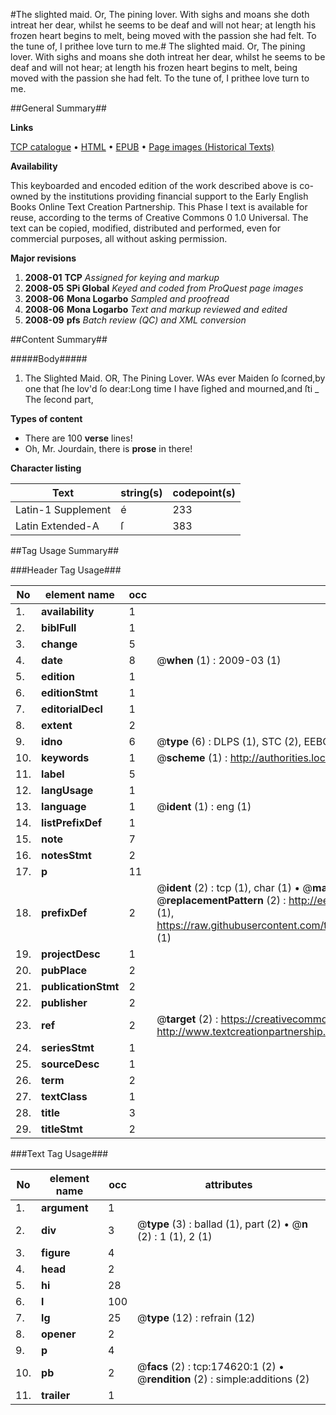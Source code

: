 #The slighted maid. Or, The pining lover. With sighs and moans she doth intreat her dear, whilst he seems to be deaf and will not hear; at length his frozen heart begins to melt, being moved with the passion she had felt. To the tune of, I prithee love turn to me.#
The slighted maid. Or, The pining lover. With sighs and moans she doth intreat her dear, whilst he seems to be deaf and will not hear; at length his frozen heart begins to melt, being moved with the passion she had felt. To the tune of, I prithee love turn to me.

##General Summary##

**Links**

[TCP catalogue](http://www.ota.ox.ac.uk/tcp/)  • 
[HTML](http://tei.it.ox.ac.uk/tcp/Texts-HTML/free/B05/B05886.html)  • 
[EPUB](http://tei.it.ox.ac.uk/tcp/Texts-EPUB/free/B05/B05886.epub) • 
[Page images (Historical Texts)](https://data.historicaltexts.jisc.ac.uk/view?pubId=eebo-47012655e&pageId=eebo-47012655e-174620-1)

**Availability**

This keyboarded and encoded edition of the
	       work described above is co-owned by the institutions
	       providing financial support to the Early English Books
	       Online Text Creation Partnership. This Phase I text is
	       available for reuse, according to the terms of Creative
	       Commons 0 1.0 Universal. The text can be copied,
	       modified, distributed and performed, even for
	       commercial purposes, all without asking permission.

**Major revisions**

1. __2008-01__ __TCP__ *Assigned for keying and markup*
1. __2008-05__ __SPi Global__ *Keyed and coded from ProQuest page images*
1. __2008-06__ __Mona Logarbo__ *Sampled and proofread*
1. __2008-06__ __Mona Logarbo__ *Text and markup reviewed and edited*
1. __2008-09__ __pfs__ *Batch review (QC) and XML conversion*

##Content Summary##

#####Body#####

1. The Slighted Maid. OR, The Pining Lover.
WAs ever Maiden ſo ſcorned,by one that ſhe lov'd ſo dear:Long time I have ſighed and mourned,and ſti
    _ The ſecond part,

**Types of content**

  * There are 100 **verse** lines!
  * Oh, Mr. Jourdain, there is **prose** in there!

**Character listing**


|Text|string(s)|codepoint(s)|
|---|---|---|
|Latin-1 Supplement|é|233|
|Latin Extended-A|ſ|383|

##Tag Usage Summary##

###Header Tag Usage###

|No|element name|occ|attributes|
|---|---|---|---|
|1.|__availability__|1||
|2.|__biblFull__|1||
|3.|__change__|5||
|4.|__date__|8| @__when__ (1) : 2009-03 (1)|
|5.|__edition__|1||
|6.|__editionStmt__|1||
|7.|__editorialDecl__|1||
|8.|__extent__|2||
|9.|__idno__|6| @__type__ (6) : DLPS (1), STC (2), EEBO-CITATION (1), OCLC (1), VID (1)|
|10.|__keywords__|1| @__scheme__ (1) : http://authorities.loc.gov/ (1)|
|11.|__label__|5||
|12.|__langUsage__|1||
|13.|__language__|1| @__ident__ (1) : eng (1)|
|14.|__listPrefixDef__|1||
|15.|__note__|7||
|16.|__notesStmt__|2||
|17.|__p__|11||
|18.|__prefixDef__|2| @__ident__ (2) : tcp (1), char (1)  •  @__matchPattern__ (2) : ([0-9\-]+):([0-9IVX]+) (1), (.+) (1)  •  @__replacementPattern__ (2) : http://eebo.chadwyck.com/downloadtiff?vid=$1&page=$2 (1), https://raw.githubusercontent.com/textcreationpartnership/Texts/master/tcpchars.xml#$1 (1)|
|19.|__projectDesc__|1||
|20.|__pubPlace__|2||
|21.|__publicationStmt__|2||
|22.|__publisher__|2||
|23.|__ref__|2| @__target__ (2) : https://creativecommons.org/publicdomain/zero/1.0/ (1), http://www.textcreationpartnership.org/docs/. (1)|
|24.|__seriesStmt__|1||
|25.|__sourceDesc__|1||
|26.|__term__|2||
|27.|__textClass__|1||
|28.|__title__|3||
|29.|__titleStmt__|2||


###Text Tag Usage###

|No|element name|occ|attributes|
|---|---|---|---|
|1.|__argument__|1||
|2.|__div__|3| @__type__ (3) : ballad (1), part (2)  •  @__n__ (2) : 1 (1), 2 (1)|
|3.|__figure__|4||
|4.|__head__|2||
|5.|__hi__|28||
|6.|__l__|100||
|7.|__lg__|25| @__type__ (12) : refrain (12)|
|8.|__opener__|2||
|9.|__p__|4||
|10.|__pb__|2| @__facs__ (2) : tcp:174620:1 (2)  •  @__rendition__ (2) : simple:additions (2)|
|11.|__trailer__|1||
